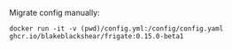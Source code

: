 Migrate config manually:

```
docker run -it -v (pwd)/config.yml:/config/config.yaml ghcr.io/blakeblackshear/frigate:0.15.0-beta1
```

